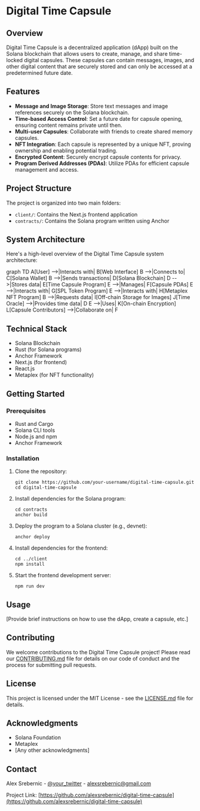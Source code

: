 
# Digital Time Capsule

## Overview

Digital Time Capsule is a decentralized application (dApp) built on the Solana blockchain that allows users to create, manage, and share time-locked digital capsules. These capsules can contain messages, images, and other digital content that are securely stored and can only be accessed at a predetermined future date.

## Features

- **Message and Image Storage**: Store text messages and image references securely on the Solana blockchain.
- **Time-based Access Control**: Set a future date for capsule opening, ensuring content remains private until then.
- **Multi-user Capsules**: Collaborate with friends to create shared memory capsules.
- **NFT Integration**: Each capsule is represented by a unique NFT, proving ownership and enabling potential trading.
- **Encrypted Content**: Securely encrypt capsule contents for privacy.
- **Program Derived Addresses (PDAs)**: Utilize PDAs for efficient capsule management and access.

## Project Structure

The project is organized into two main folders:

- `client/`: Contains the Next.js frontend application
- `contracts/`: Contains the Solana program written using Anchor

## System Architecture

Here's a high-level overview of the Digital Time Capsule system architecture:

<antArtifact identifier="updated-system-architecture" type="application/vnd.ant.mermaid" title="Updated Digital Time Capsule System Architecture">
graph TD
    A[User] -->|Interacts with| B[Web Interface]
    B -->|Connects to| C[Solana Wallet]
    B -->|Sends transactions| D[Solana Blockchain]
    D -->|Stores data| E[Time Capsule Program]
    E -->|Manages| F[Capsule PDAs]
    E -->|Interacts with| G[SPL Token Program]
    E -->|Interacts with| H[Metaplex NFT Program]
    B -->|Requests data| I[Off-chain Storage for Images]
    J[Time Oracle] -->|Provides time data| D
    E -->|Uses| K[On-chain Encryption]
    L[Capsule Contributors] -->|Collaborate on| F


## Technical Stack

- Solana Blockchain
- Rust (for Solana programs)
- Anchor Framework
- Next.js (for frontend)
- React.js
- Metaplex (for NFT functionality)

## Getting Started

### Prerequisites

- Rust and Cargo
- Solana CLI tools
- Node.js and npm
- Anchor Framework

### Installation

1. Clone the repository:
   ```
   git clone https://github.com/your-username/digital-time-capsule.git
   cd digital-time-capsule
   ```

2. Install dependencies for the Solana program:
   ```
   cd contracts
   anchor build
   ```

3. Deploy the program to a Solana cluster (e.g., devnet):
   ```
   anchor deploy
   ```

4. Install dependencies for the frontend:
   ```
   cd ../client
   npm install
   ```

5. Start the frontend development server:
   ```
   npm run dev
   ```

## Usage

[Provide brief instructions on how to use the dApp, create a capsule, etc.]

## Contributing

We welcome contributions to the Digital Time Capsule project! Please read our [CONTRIBUTING.md](CONTRIBUTING.md) file for details on our code of conduct and the process for submitting pull requests.

## License

This project is licensed under the MIT License - see the [LICENSE.md](LICENSE.md) file for details.

## Acknowledgments

- Solana Foundation
- Metaplex
- [Any other acknowledgments]

## Contact

Alex Srebernic - [@your_twitter](https://twitter.com/your_twitter) - alexsrebernic@gmail.com

Project Link: [https://github.com/alexsrebernic/digital-time-capsule](https://github.com/alexsrebernic/digital-time-capsule)
